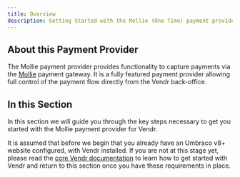 ```yaml
---
title: Overview
description: Getting Started with the Mollie (One Time) payment provider for Vendr, the eCommerce solution for Umbraco v8+
---
```


## About this Payment Provider

The Mollie payment provider provides functionality to capture payments via the [Mollie](https://mollie.com) payment gateway. It is a fully featured payment provider allowing full control of the payment flow directly from the Vendr back-office.

## In this Section

In this section we will guide you through the key steps necessary to get you started with the Mollie payment provider for Vendr.

It is assumed that before we begin that you already have an Umbraco v8+ website configured, with Vendr installed. If you are not at this stage yet, please read the [core Vendr documentation](../../../../../core/) to learn how to get started with Vendr and return to this section once you have these requirements in place.